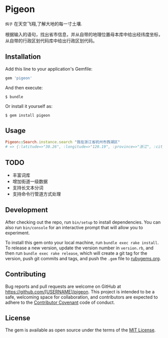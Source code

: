# Pigeon

`鸽子`
在天空飞翔,了解大地的每一寸土壤.

根据输入的语句，找出省市信息，并从自带的地理位置母本库中给出经纬度坐标，从自带的行政区划代码库中给出行政区划代码。

## Installation

Add this line to your application's Gemfile:

```ruby
gem 'pigeon'
```

And then execute:

    $ bundle

Or install it yourself as:

    $ gem install pigeon

## Usage

```ruby
Pigeon::Search.instance.search "我在浙江省杭州市西湖区"
# => {:latitude=>"30.26", :longitude=>"120.19", :province=>"浙江", :city=>"杭州", :accuracy=>true, :xzqhdm=>"330100"}
```

## TODO

- 丰富词库
- 增加街道一级数据
- 支持长文本分词
- 支持命令行管道方式处理

## Development

After checking out the repo, run `bin/setup` to install dependencies. You can also run `bin/console` for an interactive prompt that will allow you to experiment.

To install this gem onto your local machine, run `bundle exec rake install`. To release a new version, update the version number in `version.rb`, and then run `bundle exec rake release`, which will create a git tag for the version, push git commits and tags, and push the `.gem` file to [rubygems.org](https://rubygems.org).

## Contributing

Bug reports and pull requests are welcome on GitHub at https://github.com/[USERNAME]/pigeon. This project is intended to be a safe, welcoming space for collaboration, and contributors are expected to adhere to the [Contributor Covenant](http://contributor-covenant.org) code of conduct.


## License

The gem is available as open source under the terms of the [MIT License](http://opensource.org/licenses/MIT).

